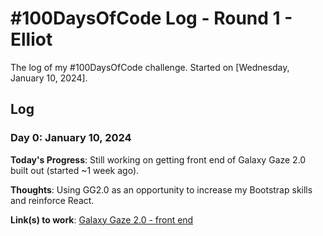 # #100DaysOfCode Log - Round 1 - Elliot

The log of my #100DaysOfCode challenge. Started on [Wednesday, January 10, 2024].

## Log

### Day 0: January 10, 2024

**Today's Progress**: 
Still working on getting front end of Galaxy Gaze 2.0 built out (started ~1 week ago).

**Thoughts**: 
Using GG2.0 as an opportunity to increase my Bootstrap skills and reinforce React.

**Link(s) to work**: 
[Galaxy Gaze 2.0 - front end](https://github.com/elliotvhill/galaxy-2.0-fe)

<!-- ### R1D1 -->

<!-- ### R1D2 -->
